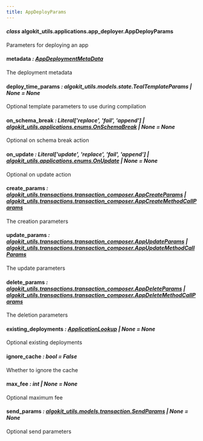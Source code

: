 ```yaml
---
title: AppDeployParams
---
```

#### *class* algokit_utils.applications.app_deployer.AppDeployParams

Parameters for deploying an app

#### metadata *: [AppDeploymentMetaData](/reference/algokit-utils-py/api/applications/app_deployer/appdeploymentmetadata/#algokit_utils.applications.app_deployer.AppDeploymentMetaData)*

The deployment metadata

#### deploy_time_params *: algokit_utils.models.state.TealTemplateParams | None* *= None*

Optional template parameters to use during compilation

#### on_schema_break *: Literal['replace', 'fail', 'append'] | [algokit_utils.applications.enums.OnSchemaBreak](/reference/algokit-utils-py/api/docs/markdown/autoapi/algokit_utils/applications/enums/onschemabreak/#algokit_utils.applications.enums.OnSchemaBreak) | None* *= None*

Optional on schema break action

#### on_update *: Literal['update', 'replace', 'fail', 'append'] | [algokit_utils.applications.enums.OnUpdate](/reference/algokit-utils-py/api/docs/markdown/autoapi/algokit_utils/applications/enums/onupdate/#algokit_utils.applications.enums.OnUpdate) | None* *= None*

Optional on update action

#### create_params *: [algokit_utils.transactions.transaction_composer.AppCreateParams](/reference/algokit-utils-py/api/docs/markdown/autoapi/algokit_utils/transactions/transaction_composer/appcreateparams/#algokit_utils.transactions.transaction_composer.AppCreateParams) | [algokit_utils.transactions.transaction_composer.AppCreateMethodCallParams](/reference/algokit-utils-py/api/docs/markdown/autoapi/algokit_utils/transactions/transaction_composer/appcreatemethodcallparams/#algokit_utils.transactions.transaction_composer.AppCreateMethodCallParams)*

The creation parameters

#### update_params *: [algokit_utils.transactions.transaction_composer.AppUpdateParams](/reference/algokit-utils-py/api/docs/markdown/autoapi/algokit_utils/transactions/transaction_composer/appupdateparams/#algokit_utils.transactions.transaction_composer.AppUpdateParams) | [algokit_utils.transactions.transaction_composer.AppUpdateMethodCallParams](/reference/algokit-utils-py/api/docs/markdown/autoapi/algokit_utils/transactions/transaction_composer/appupdatemethodcallparams/#algokit_utils.transactions.transaction_composer.AppUpdateMethodCallParams)*

The update parameters

#### delete_params *: [algokit_utils.transactions.transaction_composer.AppDeleteParams](/reference/algokit-utils-py/api/docs/markdown/autoapi/algokit_utils/transactions/transaction_composer/appdeleteparams/#algokit_utils.transactions.transaction_composer.AppDeleteParams) | [algokit_utils.transactions.transaction_composer.AppDeleteMethodCallParams](/reference/algokit-utils-py/api/docs/markdown/autoapi/algokit_utils/transactions/transaction_composer/appdeletemethodcallparams/#algokit_utils.transactions.transaction_composer.AppDeleteMethodCallParams)*

The deletion parameters

#### existing_deployments *: [ApplicationLookup](/reference/algokit-utils-py/api/applications/app_deployer/applicationlookup/#algokit_utils.applications.app_deployer.ApplicationLookup) | None* *= None*

Optional existing deployments

#### ignore_cache *: bool* *= False*

Whether to ignore the cache

#### max_fee *: int | None* *= None*

Optional maximum fee

#### send_params *: [algokit_utils.models.transaction.SendParams](/reference/algokit-utils-py/api/docs/markdown/autoapi/algokit_utils/models/transaction/sendparams/#algokit_utils.models.transaction.SendParams) | None* *= None*

Optional send parameters